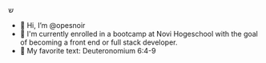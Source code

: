 ש

- 👋 Hi, I’m @opesnoir
- 🌱 I'm currently enrolled in a bootcamp at Novi Hogeschool with the goal of becoming a front end or full stack developer.
- 📖 My favorite text: Deuteronomium 6:4-9 

<!---
opesnoir/opesnoir is a ✨ special ✨ repository because its `README.md` (this file) appears on your GitHub profile.
You can click the Preview link to take a look at your changes.
--->
